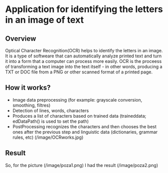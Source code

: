 # Application for identifying the letters in an image of text

## Overview

Optical Character Recognition(OCR) helps to identify the letters in an image.
It is a type of softweare that can automatically analyze printed text and turn it into a form that a computer can process more easily.
OCR is the proceess of transforming a text image into the text itself - in other words, producing a TXT or DOC file from a PNG or other scanned format of a printed page.

## How it works?

- Image data preprocessing (for example: grayscale conversion, smoothing, filtres)
- Detection of lines, words, characters
- Produces a list of characters based on trained data (traineddata; edDataPath() is used to set the path)
- PostProcessing recognizes the characters and then chooses the best ones after the previous step and linguistic data (dictionaries, grammar rules, etc)
(/image/OCRworks.jpg)
## Result
So, for the picture (/image/poza1.png) I had the result (/image/poza2.png)
